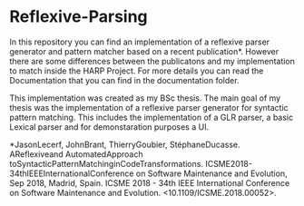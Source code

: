 # Reflexive-Parsing

In this repository you can find an implementation of a reflexive parser generator and pattern matcher based on a recent publication*. However there are some differences between the publicatons and my implementation to match inside the HARP Project. For more details you can read the Documentation that you can find in the documentation folder.

This implementation was created as my BSc thesis. The main goal of my thesis was the implementation of  a reflexive parser generator for syntactic pattern matching. This includes the implementation of a GLR parser, a basic Lexical parser  and for demonstaration purposes a UI.

*JasonLecerf, JohnBrant, ThierryGoubier, StéphaneDucasse. AReflexiveand AutomatedApproach toSyntacticPatternMatchinginCodeTransformations. ICSME2018-34thIEEEInternationalConference on Software Maintenance and Evolution, Sep 2018, Madrid, Spain. ICSME 2018 - 34th IEEE International Conference on Software Maintenance and Evolution. <10.1109/ICSME.2018.00052>. <hal-01851857>
